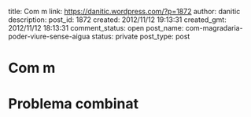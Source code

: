 title: Com m
link: https://danitic.wordpress.com/?p=1872
author: danitic
description: 
post_id: 1872
created: 2012/11/12 19:13:31
created_gmt: 2012/11/12 18:13:31
comment_status: open
post_name: com-magradaria-poder-viure-sense-aigua
status: private
post_type: post

# Com m

# Problema combinat